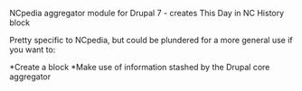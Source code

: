 <p>NCpedia aggregator module for Drupal 7 - creates This Day in NC History block</p>

<p>Pretty specific to NCpedia, but could be plundered for a more general use if you want to:</p>

<p>*Create a block
*Make use of information stashed by the Drupal core aggregator</p>
